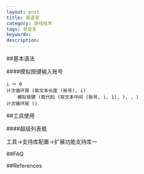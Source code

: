 ```yaml
---
layout: post
title: 易语言
category: 游戏技术
tags: 易语言
keywords: 
description: 
---
```


##基本语法

####模拟按键输入账号

```
i ＝ 0
计次循环首 (取文本长度 (账号), i)
	模拟按键 (取代码 (取文本中间 (账号, i, 1), ), , )
计次循环尾 ()
```

##工具使用

####超级列表框

工具->支持库配置->扩展功能支持库一

##FAQ


##References